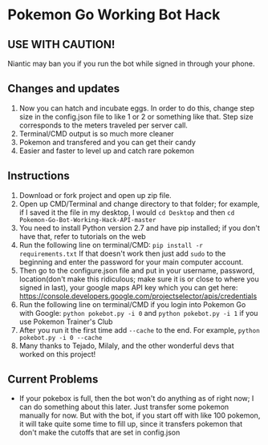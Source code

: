 # Pokemon Go Working Bot Hack


## USE WITH CAUTION! 
Niantic may ban you if you run the bot while signed in through your phone.


## Changes and updates
1. Now you can hatch and incubate eggs. In order to do this, change step size in the config.json file to like 1 or 2 or something like that. Step size corresponds to the meters traveled per server call.
2. Terminal/CMD output is so much more cleaner
3. Pokemon and transfered and you can get their candy
4. Easier and faster to level up and catch rare pokemon


## Instructions
1. Download or fork project and open up zip file.
2. Open up CMD/Terminal and change directory to that folder; for example, if I saved it the file in my desktop, I would `cd Desktop` and then `cd Pokemon-Go-Bot-Working-Hack-API-master`
3. You need to install Python version 2.7 and have pip installed; if you don't have that, refer to tutorials on the web
4. Run the following line on terminal/CMD: `pip install -r requirements.txt` If that doesn't work then just add `sudo` to the beginning and enter the password for your main computer account.
5. Then go to the configure.json file and put in your username, password, location(don't make this ridiculous; make sure it is or close to where you signed in last), your google maps API key which you can get here: https://console.developers.google.com/projectselector/apis/credentials 
6. Run the following line on terminal/CMD if you login into Pokemon Go with Google: `python pokebot.py -i 0` and `python pokebot.py -i 1` if you use Pokemon Trainer's Club
7. After you run it the first time add `--cache` to the end. For example, `python pokebot.py -i 0 --cache`
8. Many thanks to Tejado, Milaly, and the other wonderful devs that worked on this project!


## Current Problems
+ If your pokebox is full, then the bot won't do anything as of right now; I can do something about this later. Just transfer some pokemon manually for now. But with the bot, if you start off with like 100 pokemon, it will take quite some time to fill up, since it transfers pokemon that don't make the cutoffs that are set in config.json
